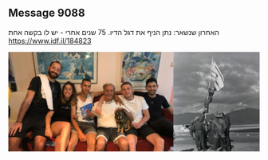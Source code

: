 ## Message 9088

האחרון שנשאר:
נתן הניף את דגל הדיו. 75 שנים אחרי - יש לו בקשה אחת
https://www.idf.il/184823

![Photo](./9088/9088_photo.jpg)
